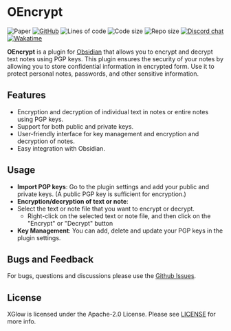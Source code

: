 # OEncrypt

![Paper](https://img.shields.io/badge/Tested%20on%20Obsidian-v.1.7.4-informational)
[![GitHub](https://img.shields.io/github/license/Xezard/OEncrypt)](https://github.com/Xezard/OEncrypt/blob/master/LICENSE)
![Lines of code](https://img.shields.io/tokei/lines/github/Xezard/OEncrypt?label=lines%20of%20code)
![Code size](https://img.shields.io/github/languages/code-size/Xezard/OEncrypt)
![Repo size](https://img.shields.io/github/repo-size/Xezard/OEncrypt)
[![Discord chat](https://img.shields.io/discord/775493797702139914?color=blue&label=discord)](https://discord.gg/JZ9uZ5aXwf)
[![Wakatime](https://wakatime.com/badge/user/d6a049ff-6a4a-43a6-84ca-2a7d63329349/project/01a424cf-1ab3-4b40-9d2d-a3a86e47b869.svg)](https://wakatime.com/badge/user/d6a049ff-6a4a-43a6-84ca-2a7d63329349/project/01a424cf-1ab3-4b40-9d2d-a3a86e47b869)

**OEncrypt** is a plugin for [Obsidian](https://obsidian.md/) that allows you to encrypt and decrypt text notes using PGP keys. This plugin ensures the security of your notes by allowing you to store confidential information in encrypted form. Use it to protect personal notes, passwords, and other sensitive information.

## Features

- Encryption and decryption of individual text in notes or entire notes using PGP keys.
- Support for both public and private keys.
- User-friendly interface for key management and encryption and decryption of notes.
- Easy integration with Obsidian.

## Usage

- **Import PGP keys**: Go to the plugin settings and add your public and private keys.
  (A public PGP key is sufficient for encryption.)
- **Encryption/decryption of text or note**:
- Select the text or note file that you want to encrypt or decrypt.
	- Right-click on the selected text or note file, and then click on the "Encrypt" or "Decrypt" button
- **Key Management**: You can add, delete and update your PGP keys in the plugin settings.

## Bugs and Feedback

For bugs, questions and discussions please use the [Github Issues](https://github.com/Xezard/OEncrypt/issues).

## License
XGlow is licensed under the Apache-2.0 License. Please see [LICENSE](https://github.com/Xezard/OEncrypt/blob/master/LICENSE "LICENSE") for more info.
